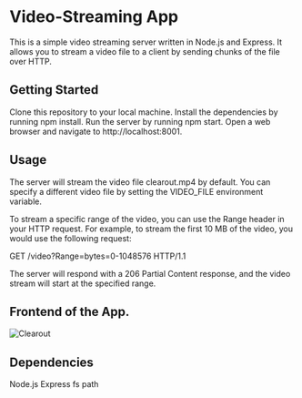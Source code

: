 # Video-Streaming App
This is a simple video streaming server written in Node.js and Express. It allows you to stream a video file to a client by sending chunks of the file over HTTP.

## Getting Started
Clone this repository to your local machine.
Install the dependencies by running npm install.
Run the server by running npm start.
Open a web browser and navigate to http://localhost:8001.

## Usage

The server will stream the video file clearout.mp4 by default. You can specify a different video file by setting the VIDEO_FILE environment variable.

To stream a specific range of the video, you can use the Range header in your HTTP request. For example, to stream the first 10 MB of the video, you would use the following request:

GET /video?Range=bytes=0-1048576 HTTP/1.1

The server will respond with a 206 Partial Content response, and the video stream will start at the specified range.

## Frontend of the App.
![Clearout](https://github.com/charlesgalwyn/Video-Streaming/assets/111170924/9e491a39-c275-49c2-8d18-17c6bfeb5003)

## Dependencies

Node.js
Express
fs
path